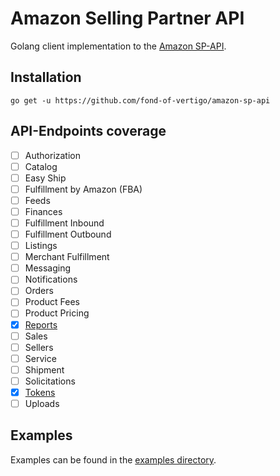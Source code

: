 # Amazon Selling Partner API

Golang client implementation to the [Amazon SP-API](https://developer-docs.amazon.com/sp-api/).

## Installation

```shell
go get -u https://github.com/fond-of-vertigo/amazon-sp-api
```

## API-Endpoints coverage

- [ ] Authorization
- [ ] Catalog
- [ ] Easy Ship
- [ ] Fulfillment by Amazon (FBA)
- [ ] Feeds
- [ ] Finances
- [ ] Fulfillment Inbound
- [ ] Fulfillment Outbound
- [ ] Listings
- [ ] Merchant Fulfillment
- [ ] Messaging
- [ ] Notifications
- [ ] Orders
- [ ] Product Fees
- [ ] Product Pricing
- [x] [Reports](https://developer-docs.amazon.com/sp-api/docs/reports-api-v2021-06-30-reference)
- [ ] Sales
- [ ] Sellers
- [ ] Service
- [ ] Shipment
- [ ] Solicitations
- [x] [Tokens](https://developer-docs.amazon.com/sp-api/docs/tokens-api-v2021-03-01-reference)
- [ ] Uploads

## Examples

Examples can be found in
the [examples directory](examples).
